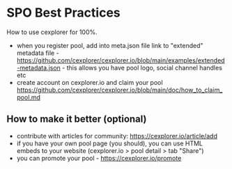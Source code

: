 # SPO Best Practices

How to use cexplorer for 100%.

- when you register pool, add into meta.json file link to "extended" metadata file - https://github.com/cexplorer/cexplorer.io/blob/main/examples/extended-metadata.json - this allows you have pool logo, social channel handles etc
- create account on cexplorer.io and claim your pool https://github.com/cexplorer/cexplorer.io/blob/main/doc/how_to_claim_pool.md

## How to make it better (optional)

- contribute with articles for community: https://cexplorer.io/article/add 
- if you have your own pool page (you should), you can use HTML embeds to your website (cexplorer.io > pool detail > tab "Share")
- you can promote your pool - https://cexplorer.io/promote
